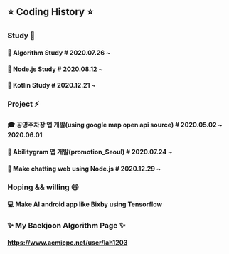 ## ⭐️ Coding History ⭐️

<!-- 👋
**LAH1203/LAH1203** is a ✨ _special_ ✨ repository because its `README.md` (this file) appears on your GitHub profile.
-->

### Study 🌱
#### 💬 Algorithm Study # 2020.07.26 ~
#### 💬 Node.js Study # 2020.08.12 ~
#### 💬 Kotlin Study # 2020.12.21 ~

### Project ⚡
#### 🎓 공영주차장 앱 개발(using google map open api source) # 2020.05.02 ~ 2020.06.01
#### 💬 Abilitygram 앱 개발(promotion_Seoul) # 2020.07.24 ~
#### 💬 Make chatting web using Node.js # 2020.12.29 ~

### Hoping && willing 😄
#### 💻 Make AI android app like Bixby using Tensorflow

### ✨ My Baekjoon Algorithm Page ✨
#### https://www.acmicpc.net/user/lah1203

<!--
- 🔭 I’m currently working on ...
- 🌱 I’m currently learning ...
- 👯 I’m looking to collaborate on ...
- 🤔 I’m looking for help with ...
- 💬 Ask me about ...
- 📫 How to reach me: ...
- 😄 Pronouns: ...
- ⚡ Fun fact: ...
-->
